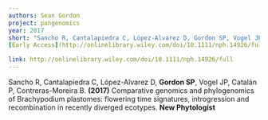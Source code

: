 ```yaml
---
authors: Sean Gordon
project: pangenomics
year: 2017
short: "Sancho R, Cantalapiedra C, López-Alvarez D, Gordon SP, Vogel JP, Catalán P, Contreras-Moreira B (in press) Comparative genomics and phylogenomics of Brachypodium plastomes: flowering time signatures, introgression and recombination in recently diverged ecotypes. New Phytologist"
[Early Access](http://onlinelibrary.wiley.com/doi/10.1111/nph.14926/full)

link: http://onlinelibrary.wiley.com/doi/10.1111/nph.14926/full
---
```


Sancho R, Cantalapiedra C, López-Alvarez D, **Gordon SP**, Vogel JP, Catalán P, Contreras-Moreira B. **(2017)** Comparative genomics and phylogenomics of Brachypodium plastomes: flowering time signatures, introgression and recombination in recently diverged ecotypes. **New Phytologist**
